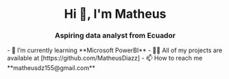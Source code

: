 <h1 align="center">Hi 👋, I'm Matheus</h1>
<h3 align="center">Aspiring data analyst from Ecuador</h3>
- 🌱 I’m currently learning **Microsoft PowerBI**
- 👨‍💻 All of my projects are available at [https://github.com/MatheusDiazz]
- 📫 How to reach me **matheusdz155@gmail.com**


